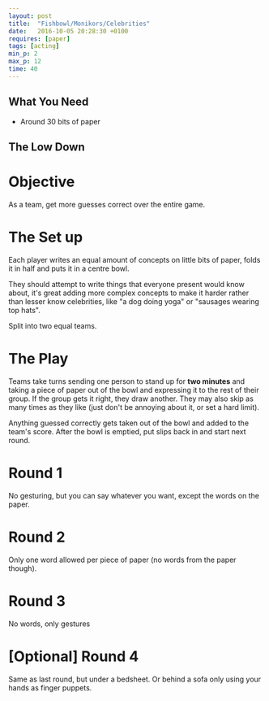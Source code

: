 ```yaml
---
layout: post
title:  "Fishbowl/Monikors/Celebrities"
date:   2016-10-05 20:28:30 +0100
requires: [paper]
tags: [acting]
min_p: 2
max_p: 12
time: 40
---
```


## What You Need
- Around 30 bits of paper

## The Low Down

# Objective
As a team, get more guesses correct over the entire game.

# The Set up  
Each player writes an equal amount of concepts on little bits of paper, folds it in half and puts it in a centre bowl.  

They should attempt to write things that everyone present would know about, it's great adding more complex concepts to make it harder rather than lesser know celebrities, like "a dog doing yoga" or "sausages wearing top hats".  

Split into two equal teams.

# The Play  
Teams take turns sending one person to stand up for **two minutes** and taking a piece of paper out of the bowl and expressing it to the rest of their group. If the group gets it right, they draw another. They may also skip as many times as they like (just don't be annoying about it, or set a hard limit).  

Anything guessed correctly gets taken out of the bowl and added to the team's score. After the bowl is emptied, put slips back in and start next round.  

# Round 1  
No gesturing, but you can say whatever you want, except the words on the paper.

# Round 2  
Only one word allowed per piece of paper (no words from the paper though).

# Round 3  
No words, only gestures

# [Optional] Round 4  
Same as last round, but under a bedsheet. Or behind a sofa only using your hands as finger puppets.
